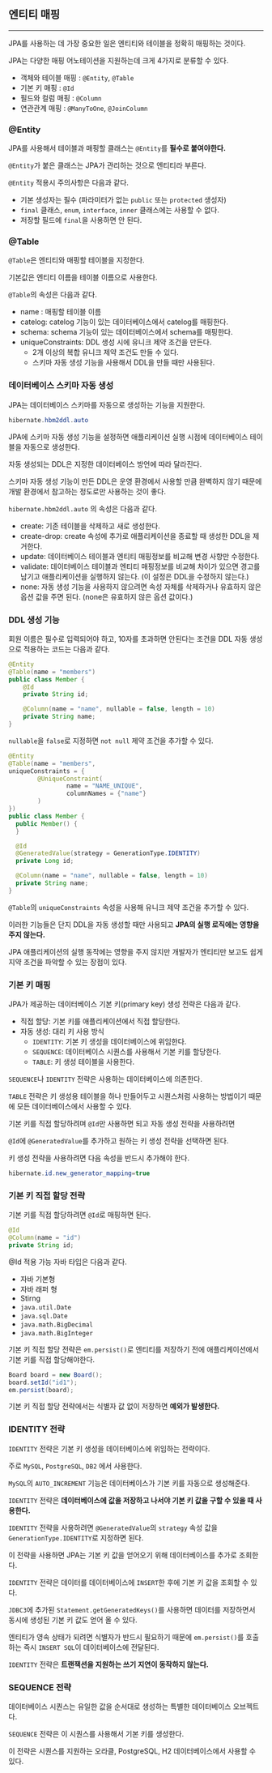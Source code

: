 ## 엔티티 매핑

---

JPA를 사용하는 데 가장 중요한 일은 엔티티와 테이블을 정확히 매핑하는 것이다.

JPA는 다양한 매핑 어노테이션을 지원하는데 크게 4가지로 분류할 수 있다.

- 객체와 테이블 매핑 : `@Entity`, `@Table`
- 기본 키 매핑 : `@Id`
- 필드와 컬럼 매핑 : `@Column`
- 연관관계 매핑 : `@ManyToOne`, `@JoinColumn`

### @Entity 

JPA를 사용해서 테이블과 매핑할 클래스는 `@Entity`를 **필수로 붙여야한다.**

`@Entity`가 붙은 클래스는 JPA가 관리하는 것으로 엔티티라 부른다.

`@Entity` 적용시 주의사항은 다음과 같다.

- 기본 생성자는 필수 (파라미터가 없는 `public` 또는 `protected` 생성자)
- `final` 클래스, `enum`, `interface`, `inner` 클래스에는 사용할 수 없다.
- 저장할 필드에 `final`을 사용하면 안 된다.

### @Table

`@Table`은 엔티티와 매핑할 테이블을 지정한다.

기본값은 엔티티 이름을 테이블 이름으로 사용한다.

`@Table`의 속성은 다음과 같다.

- name : 매핑할 테이블 이름
- catelog: catelog 기능이 있는 데이터베이스에서 catelog를 매핑한다.
- schema: schema 기능이 있는 데이터베이스에서 schema를 매핑한다.
- uniqueConstraints: DDL 생성 시에 유니크 제약 조건을 만든다.
  - 2개 이상의 복합 유니크 제약 조건도 만들 수 있다.
  - 스키마 자동 생성 기능을 사용해서 DDL을 만들 때만 사용된다.

### 데이터베이스 스키마 자동 생성

JPA는 데이터베이스 스키마를 자동으로 생성하는 기능을 지원한다.

```java
hibernate.hbm2ddl.auto
```

JPA에 스키마 자동 생성 기능을 설정하면 애플리케이션 실행 시점에 데이터베이스 테이블을 자동으로 생성한다.

자동 생성되는 DDL은 지정한 데이터베이스 방언에 따라 달라진다.

스키마 자동 생성 기능이 만든 DDL은 운영 환경에서 사용할 만큼 완벽하지 않기 때문에 개발 환경에서 참고하는 정도로만 사용하는 것이 좋다.

`hibernate.hbm2ddl.auto` 의 속성은 다음과 같다.

- create: 기존 테이블을 삭제하고 새로 생성한다.
- create-drop: create 속성에 추가로 애플리케이션을 종료할 때 생성한 DDL을 제거한다.
- update: 데이터베이스 테이블과 엔티티 매핑정보를 비교해 변경 사항만 수정한다.
- validate: 데이터베이스 테이블과 엔티티 매핑정보를 비교해 차이가 있으면 경고를 남기고 애플리케이션을 실행하지 않는다. (이 설정은 DDL을 수정하지 않는다.)
- none: 자동 생성 기능을 사용하지 않으려면 속성 자체를 삭제하거나 유효하지 않은 옵션 값을 주면 된다. (none은 유효하지 않은 옵션 값이다.)

### DDL 생성 기능

회원 이름은 필수로 입력되어야 하고, 10자를 초과하면 안된다는 조건을 DDL 자동 생성으로 적용하는 코드는 다음과 같다.

```java
@Entity
@Table(name = "members")
public class Member {
    @Id
    private String id;

    @Column(name = "name", nullable = false, length = 10)
    private String name;
}    
```

`nullable`을 `false`로 지정하면 `not null` 제약 조건을 추가할 수 있다.

```java
@Entity
@Table(name = "members",
uniqueConstraints = {
        @UniqueConstraint(
                name = "NAME_UNIQUE",
                columnNames = {"name"}
        )
})
public class Member {
  public Member() {
  }

  @Id
  @GeneratedValue(strategy = GenerationType.IDENTITY)
  private Long id;

  @Column(name = "name", nullable = false, length = 10)
  private String name;
}  
```

`@Table`의 `uniqueConstraints` 속성을 사용해 유니크 제약 조건을 추가할 수 있다.

이러한 기능들은 단지 DDL을 자동 생성할 때만 사용되고 **JPA의 실행 로직에는 영향을 주지 않는다.**

JPA 애플리케이션의 실행 동작에는 영향을 주지 않지만 개발자가 엔티티만 보고도 쉽게 지약 조건을 파악할 수 있는 장점이 있다.

### 기본 키 매핑

JPA가 제공하는 데이터베이스 기본 키(primary key) 생성 전략은 다음과 같다.

- 직접 할당: 기본 키를 애플리케이션에서 직접 할당한다.
- 자동 생성: 대리 키 사용 방식
  - `IDENTITY`: 기본 키 생성을 데이터베이스에 위임한다.
  - `SEQUENCE`: 데이터베이스 시퀀스를 사용해서 기본 키를 할당한다.
  - `TABLE`: 키 생성 테이블을 사용한다.

`SEQUENCE`나 `IDENTITY` 전략은 사용하는 데이터베이스에 의존한다.

`TABLE` 전략은 키 생성용 테이블을 하나 만들어두고 시퀀스처럼 사용하는 방법이기 때문에 모든 데이터베이스에서 사용할 수 있다.

기본 키를 직접 할당하려며 `@Id`만 사용하면 되고 자동 생성 전략을 사용하려면

`@Id`에 `@GeneratedValue`를 추가하고 원하는 키 생성 전략을 선택하면 된다.

키 생성 전략을 사용하려면 다음 속성을 반드시 추가해야 한다.

```java
hibernate.id.new_generator_mapping=true
```

### 기본 키 직접 할당 전략

기본 키를 직접 할당하려면 `@Id`로 매핑하면 된다.

```java
@Id
@Column(name = "id")
private String id;
```

@Id 적용 가능 자바 타입은 다음과 같다.

- 자바 기본형
- 자바 래퍼 형
- Stirng
- `java.util.Date`
- `java.sql.Date`
- `java.math.BigDecimal`
- `java.math.BigInteger`

기본 키 직접 할당 전략은 `em.persist()`로 엔티티를 저장하기 전에 애플리케이션에서 기본 키를 직접 할당해야한다.

```java
Board board = new Board();
board.setId("id1");
em.persist(board);
```

기본 키 직접 할당 전략에서는 식별자 값 없이 저장하면 **예외가 발생한다.**

### IDENTITY 전략

`IDENTITY` 전략은 기본 키 생성을 데이터베이스에 위임하는 전략이다.

주로 `MySQL`, `PostgreSQL`, `DB2` 에서 사용한다.

`MySQL`의 `AUTO_INCREMENT` 기능은 데이터베이스가 기본 키를 자동으로 생성해준다.

`IDENTITY` 전략은 **데이터베이스에 값을 저장하고 나서야 기본 키 값을 구할 수 있을 때 사용한다.**

`IDENTITY` 전략을 사용하려면 `@GeneratedValue`의 `strategy` 속성 값을 `GenerationType.IDENTITY`로 지정하면 된다.

이 전략을 사용하면 JPA는 기본 키 값을 얻어오기 위해 데이터베이스를 추가로 조회한다.

`IDENTITY` 전략은 데이터를 데이터베이스에 `INSERT`한 후에 기본 키 값을 조회할 수 있다.

`JDBC3`에 추가된 `Statement.getGeneratedKeys()`를 사용하면 데이터를 저장하면서 동시에 생성된 기본 키 값도 얻어 올 수 있다.

엔티티가 영속 상태가 되려면 식별자가 반드시 필요하기 때문에 `em.persist()`를 호출하는 즉시 `INSERT SQL`이 데이터베이스에 전달된다. 

`IDENTITY` 전략은 **트랜잭션을 지원하는 쓰기 지연이 동작하지 않는다.**

### SEQUENCE 전략

데이터베이스 시퀀스는 유일한 값을 순서대로 생성하는 특별한 데이터베이스 오브젝트다.

`SEQUENCE` 전략은 이 시퀀스를 사용해서 기본 키를 생성한다.

이 전략은 시퀀스를 지원하는 오라클, PostgreSQL, H2 데이터베이스에서 사용할 수 있다.

